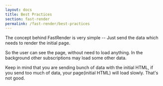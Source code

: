```yaml
---
layout: docs
title: Best Practices
section: fast-render
permalink: /fast-render/best-practices
---
```


The concept behind FastRender is very simple -- Just send the data which needs to render the initial page.

So the user can see the page, without need to load anything. In the background other subscriptions may load some other data.

Keep in mind that you are sending bunch of data with the initial HTML, if you send too much of data, your page(initial HTML) will load slowly. That's not good.